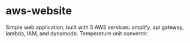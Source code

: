 # aws-website
Simple web application, built with 5 AWS services: amplify, api gateway, lambda, IAM, and dynamodb. Temperature unit converter.
